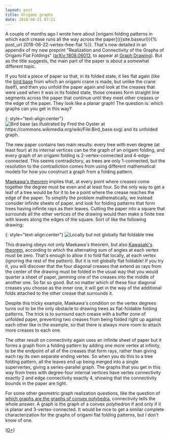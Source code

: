 ```yaml
---
layout: post
title: Origami graphs
date: 2018-08-21 07:21
---
```

A couple of months ago I wrote here about [origami folding patterns in which each crease runs all the way across the paper]({{site.baseurl}}{% post_url 2018-06-22-vertex-free-flat %}). That's now detailed in an appendix of my new preprint "Realization and Connectivity of the Graphs of Origami Flat Foldings" ([arXiv:1808.06013](https://arxiv.org/abs/1808.06013), to appear at [Graph Drawing](https://dccg.upc.edu/gd2018/)). But as the title suggests, the main part of the paper is about a somewhat different topic.

If you fold a piece of paper so that, in its folded state, it lies flat again (like the [bird base](https://commons.wikimedia.org/wiki/File:Bird_base.svg) from which an origami crane is made, but unlike the crane itself), and then you unfold the paper again and look at the creases that were used when it was in its folded state, those creases form straight line segments across the paper that continue until they meet other creases or the edge of the paper. They look like a planar graph! The question is: which graphs can you get in this way?

{: style="text-align:center"}
![Bird base (as illustrated by Fred the Oyster at https://commons.wikimedia.org/wiki/File:Bird_base.svg) and its unfolded graph.]({{site.baseurl}}/assets/2018/bird-base.svg)

The new paper contains two main results: every tree with even degree (at least four) at its internal vertices can be the graph of an origami folding, and every graph of an origami folding is 2-vertex-connected and 4-edge-connected. This seems contradictory, as trees are only 1-connected, but the resolution to the contradiction comes from using different mathematical models for how you construct a graph from a folding pattern.

[Maekawa's theorem](https://en.wikipedia.org/wiki/Maekawa%27s_theorem) implies that, at every point where creases come together the degree must be even and at least four. So the only way to get a leaf of a tree would be for it to be a point where the crease reaches the edge of the paper. To simplify the problem mathematically, we instead consider infinite sheets of paper, and look for folding patterns that form trees having infinite rays as their leaves. Cutting the paper into a square that surrounds all the other vertices of the drawing would then make a finite tree with leaves along the edges of the square. Sort of like the following drawing:

{: style="text-align:center"}
![Locally but not globally flat foldable tree]({{site.baseurl}}/assets/2018/tree-counterexample.svg)

This drawing obeys not only Maekawa's theorem, but also [Kawasaki's theorem](https://en.wikipedia.org/wiki/Kawasaki%27s_theorem), according to which the alternating sum of angles at each vertex must be zero. That's enough to allow it to fold flat locally, at each vertex (ignoring the rest of the pattern). But it is not globally flat foldable! If you try it, you will discover that the four diagonal creases that extend as rays from the center of the drawing must be folded in the usual way that you would quarter a sheet of paper, jamming one of the creases into the middle of another one. So far so good. But no matter which of these four diagonal creases you choose as the inner one, it will get in the way of the additional folds attached to the other crease that surrounds it.

Despite this tricky example, Maekawa's condition on the vertex degrees turns out to be the only obstacle to drawing trees as flat-foldable folding patterns. The trick is to surround each crease with a buffer zone of unfolded paper, preventing two creases from being folded right up against each other like in the example, so that there is always more room to attach more creases to each one.

The other result on connectivity again uses an infinite sheet of paper but it forms a graph from a folding pattern by adding one more vertex at infinity, to be the endpoint of all of the creases that form rays, rather than giving each ray its own separate ending vertex. So when you do this to a tree folding pattern, all the leaves end up being merged into a single supervertex, giving a series-parallel graph. The graphs that you get in this way from trees with degree-four internal vertices have vertex connectivity exactly 2 and edge connectivity exactly 4, showing that the connectivity bounds in the paper are tight.

For some other geometric graph realization questions, like the question of [which graphs are the graphs of convex polyhedra](https://en.wikipedia.org/wiki/Steinitz%27s_theorem), connectivity tells the whole answer. A graph is the graph of a convex polyhedron if and only if it is planar and 3-vertex-connected. It would be nice to get a similar complete characterization for the graphs of origami flat folding patterns, but I don't know of one.

([G+](https://web.archive.org/web/20190210051430/https://plus.google.com/100003628603413742554/posts/3k9F5rBdgKv))